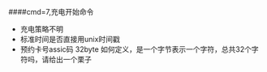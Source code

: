 ####cmd=7,充电开始命令
- 充电策略不明
- 标准时间是否直接用unix时间戳
- 预约卡号assic码 32byte 如何定义，是一个字节表示一个字符，总共32个字符吗，请给出一个栗子


